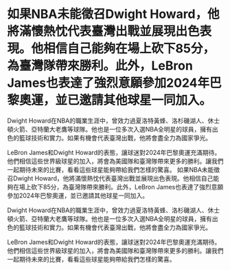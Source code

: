 # 如果NBA未能徵召Dwight Howard，他將滿懷熱忱代表臺灣出戰並展現出色表現。他相信自己能夠在場上砍下85分，為臺灣隊帶來勝利。此外，LeBron James也表達了強烈意願參加2024年巴黎奧運，並已邀請其他球星一同加入。

Dwight Howard在NBA的職業生涯中，曾效力過夏洛特黃蜂、洛杉磯湖人、休士頓火箭、亞特蘭大老鷹等球隊。他也是一位多次入選NBA全明星的球員，擁有出色的籃球技術和實力。如果有機會代表臺灣出戰，他將會盡全力為國家爭光。

LeBron James和Dwight Howard的表態，讓球迷對2024年巴黎奧運充滿期待。他們相信這些世界級球星的加入，將會為美國隊和臺灣隊帶來更多的勝利。讓我們一起期待未來的比賽，看看這些球星能夠帶給我們怎樣的驚喜。 
 如果NBA未能徵召Dwight Howard，他將滿懷熱忱代表臺灣出戰並展現出色表現。他相信自己能夠在場上砍下85分，為臺灣隊帶來勝利。此外，LeBron James也表達了強烈意願參加2024年巴黎奧運，並已邀請其他球星一同加入。

Dwight Howard在NBA的職業生涯中，曾效力過夏洛特黃蜂、洛杉磯湖人、休士頓火箭、亞特蘭大老鷹等球隊。他也是一位多次入選NBA全明星的球員，擁有出色的籃球技術和實力。如果有機會代表臺灣出戰，他將會盡全力為國家爭光。

LeBron James和Dwight Howard的表態，讓球迷對2024年巴黎奧運充滿期待。他們相信這些世界級球星的加入，將會為美國隊和臺灣隊帶來更多的勝利。讓我們一起期待未來的比賽，看看這些球星能夠帶給我們怎樣的驚喜。
